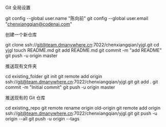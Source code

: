 Git 全局设置

git config --global user.name "陈向前"
git config --global user.email "chenxiangqian@codenai.com"

创建一个新仓库

git clone ssh://git@team.dmanywhere.cn:7022/chenxiangqian/yjgl.git
cd yjgl
touch README.md
git add README.md
git commit -m "add README"
git push -u origin master

推送现有文件夹

cd existing_folder
git init
git remote add origin ssh://git@team.dmanywhere.cn:7022/chenxiangqian/yjgl.git
git add .
git commit -m "Initial commit"
git push -u origin master

推送现有的 Git 仓库

cd existing_repo
git remote rename origin old-origin
git remote add origin ssh://git@team.dmanywhere.cn:7022/chenxiangqian/yjgl.git
git push -u origin --all
git push -u origin --tags